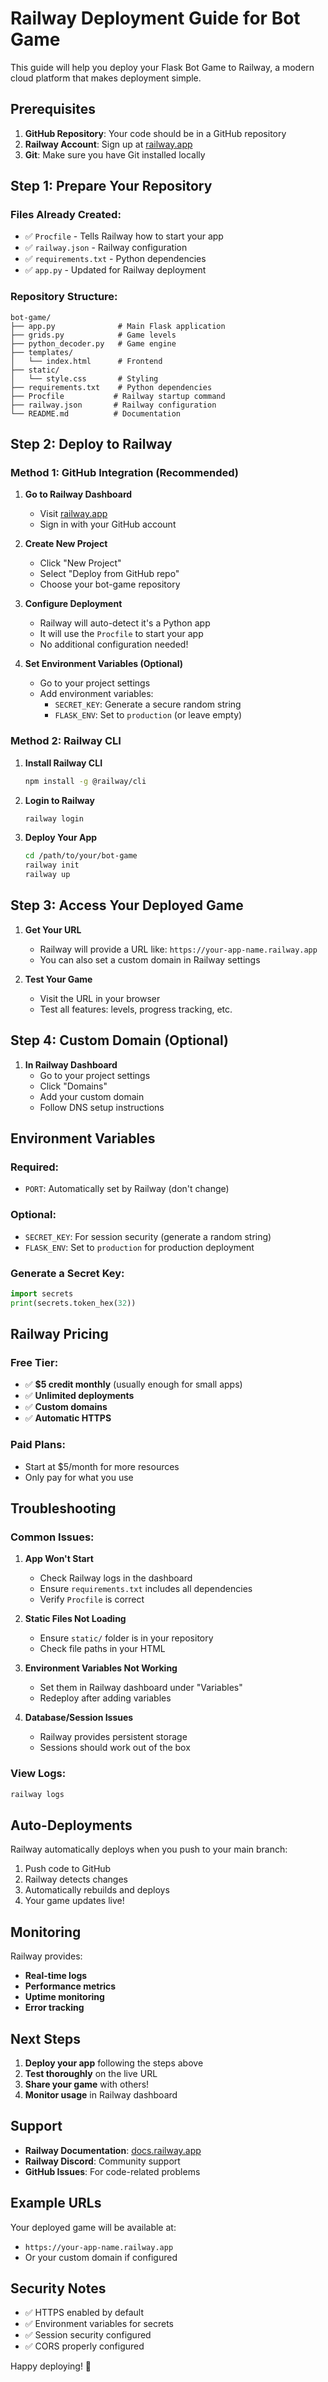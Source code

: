 # Railway Deployment Guide for Bot Game

This guide will help you deploy your Flask Bot Game to Railway, a modern cloud platform that makes deployment simple.

## Prerequisites

1. **GitHub Repository**: Your code should be in a GitHub repository
2. **Railway Account**: Sign up at [railway.app](https://railway.app)
3. **Git**: Make sure you have Git installed locally

## Step 1: Prepare Your Repository

### Files Already Created:
- ✅ `Procfile` - Tells Railway how to start your app
- ✅ `railway.json` - Railway configuration
- ✅ `requirements.txt` - Python dependencies
- ✅ `app.py` - Updated for Railway deployment

### Repository Structure:
```
bot-game/
├── app.py              # Main Flask application
├── grids.py            # Game levels
├── python_decoder.py   # Game engine
├── templates/
│   └── index.html      # Frontend
├── static/
│   └── style.css       # Styling
├── requirements.txt    # Python dependencies
├── Procfile           # Railway startup command
├── railway.json       # Railway configuration
└── README.md          # Documentation
```

## Step 2: Deploy to Railway

### Method 1: GitHub Integration (Recommended)

1. **Go to Railway Dashboard**
   - Visit [railway.app](https://railway.app)
   - Sign in with your GitHub account

2. **Create New Project**
   - Click "New Project"
   - Select "Deploy from GitHub repo"
   - Choose your bot-game repository

3. **Configure Deployment**
   - Railway will auto-detect it's a Python app
   - It will use the `Procfile` to start your app
   - No additional configuration needed!

4. **Set Environment Variables (Optional)**
   - Go to your project settings
   - Add environment variables:
     - `SECRET_KEY`: Generate a secure random string
     - `FLASK_ENV`: Set to `production` (or leave empty)

### Method 2: Railway CLI

1. **Install Railway CLI**
   ```bash
   npm install -g @railway/cli
   ```

2. **Login to Railway**
   ```bash
   railway login
   ```

3. **Deploy Your App**
   ```bash
   cd /path/to/your/bot-game
   railway init
   railway up
   ```

## Step 3: Access Your Deployed Game

1. **Get Your URL**
   - Railway will provide a URL like: `https://your-app-name.railway.app`
   - You can also set a custom domain in Railway settings

2. **Test Your Game**
   - Visit the URL in your browser
   - Test all features: levels, progress tracking, etc.

## Step 4: Custom Domain (Optional)

1. **In Railway Dashboard**
   - Go to your project settings
   - Click "Domains"
   - Add your custom domain
   - Follow DNS setup instructions

## Environment Variables

### Required:
- `PORT`: Automatically set by Railway (don't change)

### Optional:
- `SECRET_KEY`: For session security (generate a random string)
- `FLASK_ENV`: Set to `production` for production deployment

### Generate a Secret Key:
```python
import secrets
print(secrets.token_hex(32))
```

## Railway Pricing

### Free Tier:
- ✅ **$5 credit monthly** (usually enough for small apps)
- ✅ **Unlimited deployments**
- ✅ **Custom domains**
- ✅ **Automatic HTTPS**

### Paid Plans:
- Start at $5/month for more resources
- Only pay for what you use

## Troubleshooting

### Common Issues:

1. **App Won't Start**
   - Check Railway logs in the dashboard
   - Ensure `requirements.txt` includes all dependencies
   - Verify `Procfile` is correct

2. **Static Files Not Loading**
   - Ensure `static/` folder is in your repository
   - Check file paths in your HTML

3. **Environment Variables Not Working**
   - Set them in Railway dashboard under "Variables"
   - Redeploy after adding variables

4. **Database/Session Issues**
   - Railway provides persistent storage
   - Sessions should work out of the box

### View Logs:
```bash
railway logs
```

## Auto-Deployments

Railway automatically deploys when you push to your main branch:
1. Push code to GitHub
2. Railway detects changes
3. Automatically rebuilds and deploys
4. Your game updates live!

## Monitoring

Railway provides:
- **Real-time logs**
- **Performance metrics**
- **Uptime monitoring**
- **Error tracking**

## Next Steps

1. **Deploy your app** following the steps above
2. **Test thoroughly** on the live URL
3. **Share your game** with others!
4. **Monitor usage** in Railway dashboard

## Support

- **Railway Documentation**: [docs.railway.app](https://docs.railway.app)
- **Railway Discord**: Community support
- **GitHub Issues**: For code-related problems

## Example URLs

Your deployed game will be available at:
- `https://your-app-name.railway.app`
- Or your custom domain if configured

## Security Notes

- ✅ HTTPS enabled by default
- ✅ Environment variables for secrets
- ✅ Session security configured
- ✅ CORS properly configured

Happy deploying! 🚀
